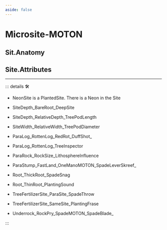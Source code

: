 ```yaml
---
aside: false
---
```

# Microsite-MOTON

## Sit.Anatomy

## Site.Attributes

---

<!-- =================================================== -->
<!-- =================================================== -->
<!-- =================================================== -->
<!-- =================================================== -->
<!-- =================================================== -->
::: details 🛠

- NeonSite is a PlantedSite. There is a Neon in the Site

- SiteDepth_BareRoot_DeepSite
- SiteDepth_RelativeDepth_TreePodLength
- SiteWidth_RelativeWidth_TreePodDiameter
- ParaLog_RottenLog_RedRot_DuffShot_
- ParaLog_RottenLog_TreeInspector
- ParaRock_RockSize_LithosphereInfluence
- ParaStump_FastLand_OneManoMOTON_SpadeLeverSkreef_
- Root_ThickRoot_SpadeSnag
- Root_ThinRoot_PlantingSound
- TreeFertilizerSite_ParaSite_SpadeThrow
- TreeFertilizerSite_SameSite_PlantingFrase
- Underrock_RockPry_SpadeMOTON_SpadeBlade_

:::
